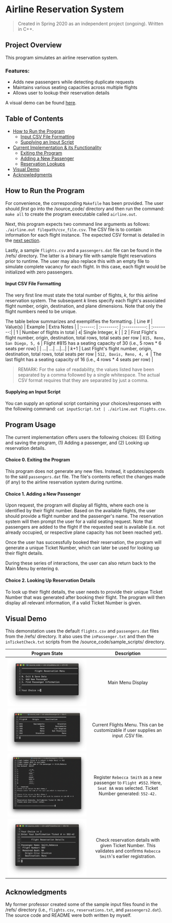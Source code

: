 # Airline Reservation System
> Created in Spring 2020 as an independent project (ongoing). Written in C++.


## Project Overview
This program simulates an airline reservation system. 

### Features:
- Adds new passengers while detecting duplicate requests
- Maintains various seating capacities across multiple flights
- Allows user to lookup their reservation details

A visual demo can be found [here](https://github.com/jschhie/airline-reserv/#visual-demo).


## Table of Contents
* [How to Run the Program](https://github.com/jschhie/airline-reserv/#how-to-run-the-program)
  * [Input CSV File Formatting](https://github.com/jschhie/airline-reserv/#input-csv-file-formatting)
  * [Supplying an Input Script](https://github.com/jschhie/airline-reserv/#supplying-an-input-script)
* [Current Implementation & its Functionality](https://github.com/jschhie/airline-reserv/#program-usage)
  * [Exiting the Program](https://github.com/jschhie/airline-reserv/#choice-0-exiting-the-program)
  * [Adding a New Passenger](https://github.com/jschhie/airline-reserv/#choice-1-adding-a-new-passenger)
  * [Reservation Lookups](https://github.com/jschhie/airline-reserv/#choice-2-looking-up-reservation-details)
* [Visual Demo](https://github.com/jschhie/airline-reserv/#visual-demo)
* [Acknowledgments](https://github.com/jschhie/airline-reserv/#acknowledgments)


## How to Run the Program  
For convenience, the corresponding ```Makefile``` has been provided. The user should *first* go into the /source_code/ directory and then run the command: ```make all``` to create the program executable called ```airline.out```.

Next, this program expects two command line arguments as follows: ```./airline.out filepath/csv_file.csv```. The CSV file is to contain information for each flight instance. The expected CSV format is detailed in the [next section](https://github.com/jschhie/airline-reserv/#input-csv-file-formatting).

Lastly, a sample ```flights.csv``` and a ```passengers.dat``` file can be found in the /refs/ directory. The latter is a binary file with sample flight reservations prior to runtime. The user may also replace this with an empty file to simulate complete vacancy for each flight. In this case, each flight would be initialized with zero passengers. 


#### Input CSV File Formatting
The very first line must state the total number of flights, *k*, for this airline reservation system. The subsequent *k* lines specify each flight's associated flight number, origin, destination, and plane dimensions. Note that only the flight numbers need to be unique. 

The table below summarizes and exemplifies the formatting.
| Line # | Value(s) | Example | Extra Notes |
| :------: | :--------: | :-----------: | :--------:|
| 1 | Number of flights in total |  ```4```| Single Integer, *k* |
| 2 | First Flight's flight number, origin, destination, total rows, total seats per row | ```815, Reno, San Diego, 5, 6``` | Flight #815 has a seating capacity of 30 (i.e., 5 rows * 6 seats per row) |
| ...| ...| ...|...|
| *k*+1 | Last Flight's flight number, origin, destination, total rows, total seats per row | ```512, Davis, Reno, 4, 4 ```| The last flight has a seating capacity of 16 (i.e., 4 rows * 4 seats per row) | 

> REMARK: For the sake of readability, the values listed have been separated by a comma followed by a single whitespace. The actual CSV format requires that they are separated by just a comma. 


#### Supplying an Input Script
You can supply an optional script containing your choices/responses with the following command: ```cat inputScript.txt | ./airline.out flights.csv```.


## Program Usage
The current implementation offers users the following choices: (0) Exiting and saving the program, (1) Adding a passenger, and (2) Looking up reservation details. 


#### Choice 0. Exiting the Program
This program does not generate any new files. Instead, it updates/appends to the said ```passengers.dat``` file. The file's contents reflect the changes made (if any) to the airline reservation system during runtime. 


#### Choice 1. Adding a New Passenger
Upon request, the program will display all flights, where each one is identified by their flight number. Based on the available flights, the user should provide a flight number and the passenger's name. The reservation system will then prompt the user for a valid seating request. Note that passengers are added to the flight if the requested seat is available (i.e. not already occupied, or respective plane capacity has not been reached yet). 

Once the user has successfully booked their reservation, the program will generate a unique Ticket Number, which can later be used for looking up their flight details. 

During these series of interactions, the user can also return back to the Main Menu by entering ```0```.


#### Choice 2. Looking Up Reservation Details
To look up their flight details, the user needs to provide their unique Ticket Number that was generated after booking their flight. The program will then display all relevant information, if a valid Ticket Number is given. 


## Visual Demo
This demonstation uses the default ```flights.csv``` and ```passengers.dat``` files from the /refs/ directory. 
It also uses the ```inPassenger.txt``` and then the ```inTicketCheck.txt``` scripts from the /source_code/sample_scripts/ directory.

| Program State | Description |
| ----- | :-----: |
| ![alt text](https://github.com/jschhie/Airline-Reservation-System/blob/master/demo/Show%20Menu.png?raw=true "Main Menu") | Main Menu Display |
| ![alt text](https://github.com/jschhie/Airline-Reservation-System/blob/master/demo/Current%20Flights%20Menu.png?raw=true "Flights Menu") | Current Flights Menu. This can be customizable if user supplies an input .CSV file. |
| ![alt text](https://github.com/jschhie/Airline-Reservation-System/blob/master/demo/Add%20Passenger.png?raw=true "Add Passenger") | Register ```Rebecca Smith``` as a new passenger to ```Flight #552```. Here, ```Seat 8A``` was selected. Ticket Number generated: ```552-42.``` | 
| ![alt text](https://github.com/jschhie/Airline-Reservation-System/blob/master/demo/Passenger%20Lookup.png?raw=true "Check Reservation Details") | Check reservation details with given Ticket Number. This validates and confirms ```Rebecca Smith```'s earlier registration. |


## Acknowledgments
My former professor created some of the sample input files found in the /refs/ directory (i.e., ```flights.csv```, ```reservations.txt```, and ```passengers2.dat```). The source code and README were both written by myself. 
